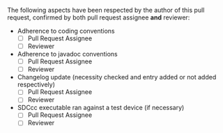 The following aspects have been respected by the author of this pull request, confirmed by both pull request assignee **and** reviewer:

* Adherence to coding conventions
  * [ ] Pull Request Assignee
  * [ ] Reviewer
* Adherence to javadoc conventions
  * [ ] Pull Request Assignee
  * [ ] Reviewer
* Changelog update (necessity checked and entry added or not added respectively)
  * [ ] Pull Request Assignee
  * [ ] Reviewer
* SDCcc executable ran against a test device (if necessary)
    * [ ] Pull Request Assignee
    * [ ] Reviewer
